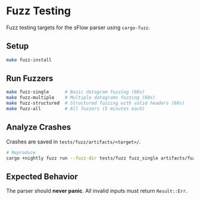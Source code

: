 # Fuzz Testing

Fuzz testing targets for the sFlow parser using `cargo-fuzz`.

## Setup

```bash
make fuzz-install
```

## Run Fuzzers

```bash
make fuzz-single      # Basic datagram fuzzing (60s)
make fuzz-multiple    # Multiple datagrams fuzzing (60s)
make fuzz-structured  # Structured fuzzing with valid headers (60s)
make fuzz-all         # All fuzzers (5 minutes each)
```

## Analyze Crashes

Crashes are saved in `tests/fuzz/artifacts/<target>/`.

```bash
# Reproduce
cargo +nightly fuzz run --fuzz-dir tests/fuzz fuzz_single artifacts/fuzz_single/crash-<hash>
```

## Expected Behavior

The parser should **never panic**. All invalid inputs must return `Result::Err`.
